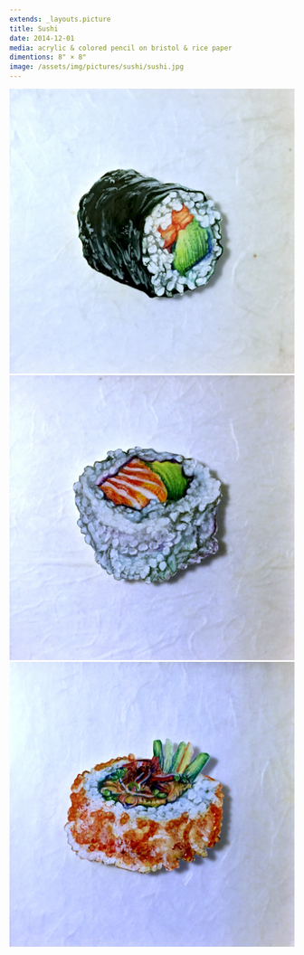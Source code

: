 ```yaml
---
extends: _layouts.picture
title: Sushi
date: 2014-12-01
media: acrylic & colored pencil on bristol & rice paper
dimentions: 8" × 8"
image: /assets/img/pictures/sushi/sushi.jpg
---
```


<div class="grid gap-px grid-cols-6">
    <img class="col-span-6" src="/assets/img/pictures/sushi/sushi-i.jpg">
    <img class="col-span-6" src="/assets/img/pictures/sushi/sushi-ii.jpg">
    <img class="col-span-6" src="/assets/img/pictures/sushi/sushi-iii.jpg">
</div>
